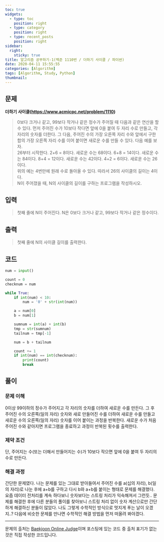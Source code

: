```yaml
---
toc: true
widgets:
  - type: toc
    position: right
  - type: category
    position: right
  - type: recent_posts
    position: right
sidebar:
  right:
    sticky: true
title: 알고리즘 공부하기-1(백준 1110번 / 더하기 사이클 / 파이썬)
date: 2020-04-11 15:55:55
categories: [Algorithm]
tags: [Algorithm, Study, Python]
thumbnail:
---
```


## 문제
**더하기 사이클(https://www.acmicpc.net/problem/1110)**
> 0보다 크거나 같고, 99보다 작거나 같은 정수가 주어질 때 다음과 같은 연산을 할 수 있다. 먼저 주어진 수가 10보다 작다면 앞에 0을 붙여 두 자리 수로 만들고, 각 자리의 숫자를 더한다. 그 다음, 주어진 수의 가장 오른쪽 자리 수와 앞에서 구한 합의 가장 오른쪽 자리 수를 이어 붙이면 새로운 수를 만들 수 있다. 다음 예를 보자.
<br>26부터 시작한다. 2+6 = 8이다. 새로운 수는 68이다. 6+8 = 14이다. 새로운 수는 84이다. 8+4 = 12이다. 새로운 수는 42이다. 4+2 = 6이다. 새로운 수는 26이다.
<br>위의 예는 4번만에 원래 수로 돌아올 수 있다. 따라서 26의 사이클의 길이는 4이다.
<br>N이 주어졌을 때, N의 사이클의 길이를 구하는 프로그램을 작성하시오.

<!-- more -->

## 입력
> 첫째 줄에 N이 주어진다. N은 0보다 크거나 같고, 99보다 작거나 같은 정수이다.

## 출력
> 첫째 줄에 N의 사이클 길이를 출력한다.

## 코드
```python
num = input()

count = 0
checknum = num

while True:
    if int(num) < 10:
        num = '0' + str(int(num))

    a = num[0]
    b = num[1]

    sumnum = int(a) + int(b)
    tmp = str(sumnum)
    tailnum = tmp[-1]

    num = b + tailnum

    count += 1
    if int(num) == int(checknum):
        print(count)
        break
```

## 풀이
### 문제 이해
0이상 99이하의 정수가 주어지고 각 자리의 숫자를 더하여 새로운 수를 만든다. 그 후 주어진 수의 오른쪽(일의 자리) 숫자와 새로 만들어진 수를 더하여 새로운 수를 만들고 새로운 수의 오른쪽(일의 자리) 숫자를 이어 붙이는 과정을 반복한다. 새로운 수가 처음 주어진 수와 같아지면 프로그램을 종료하고 과정이 반복된 횟수를 출력한다.
### 제약 조건
단, 주어지는 수(또는 더해서 만들어지는 수)가 10보다 작으면 앞에 0을 붙여 두 자리의 수로 만든다.
### 해결 과정
간단한 문제였다. 나는 문제를 있는 그대로 받아들여서 주어진 수를 a(십의 자리), b(일의 자리)로 나눈 후에 a+b를 구하고 다시 b와 a+b를 붙이는 형태로 문제를 해결했다. 요즘 데이터 전처리를 계속 하다보니 숫자보다는 스트링 처리가 익숙해져서 그런듯..
문제를 해결한 후에 다른 분들의 풀이를 찾아보니 스트링 처리 없이 숫자 계산으로만 간단하게 해결하신 분들이 많았다. 나도 그렇게 수학적인 방식으로 멋지게 푸는 날이 오겠지..? 다음에 비슷한 문제를 만나면 수학적인 해결 방법을 먼저 떠올려 봐야겠다.

---

문제의 출처는 [Baekjoon Online Judge](https://www.acmicpc.net/)이며 포스팅에 있는 코드 중 출처 표기가 없는 것은 직접 작성한 코드입니다.